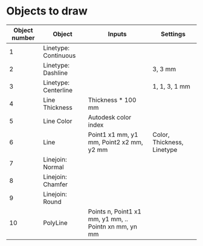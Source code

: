 # Objects to draw

| Object number        | Object               | Inputs                                                        | Settings                                           |
|----------------------|----------------------|---------------------------------------------------------------|----------------------------------------------------|
| 1                    | Linetype: Continuous |                                                               |                                                    |
| 2                    | Linetype: Dashline   |                                                               | 3, 3  mm                                           |
| 3                    | Linetype: Centerline |                                                               | 1, 1, 3, 1 mm                                      |
| 4                    | Line Thickness       | Thickness * 100 mm                                            |                                                    |
| 5                    | Line Color           | Autodesk color index                                          |                                                    |
| 6                    | Line                 | Point1 x1 mm, y1 mm, Point2 x2 mm, y2 mm                      | Color, Thickness, Linetype                         |
| 7                    | Linejoin: Normal     |                                                               |                                                    |
| 8                    | Linejoin: Chamfer    |                                                               |                                                    |
| 9                    | Linejoin: Round      |                                                               |                                                    |
| 10                   | PolyLine             | Points n, Point1 x1 mm, y1 mm, .. Pointn xn mm, yn mm         |                                                    |

